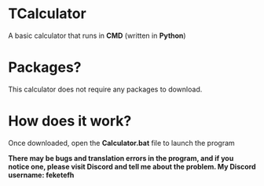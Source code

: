 # TCalculator
A basic calculator that runs in **CMD** (written in **Python**)

# Packages?
This calculator does not require any packages to download.

# How does it work?
Once downloaded, open the **Calculator.bat** file to launch the program

**There may be bugs and translation errors in the program, and if you notice one, please visit Discord and tell me about the problem. My Discord username: feketefh**

